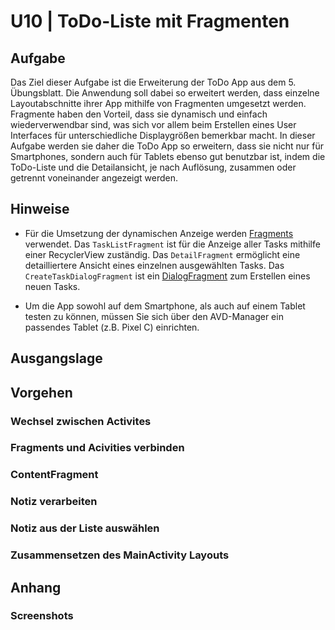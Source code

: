 # U10 | ToDo-Liste mit Fragmenten

## Aufgabe

Das Ziel dieser Aufgabe ist die Erweiterung der ToDo App aus dem 5. Übungsblatt. Die Anwendung soll dabei so erweitert werden, dass einzelne Layoutabschnitte ihrer App mithilfe von Fragmenten umgesetzt werden. Fragmente haben den Vorteil, dass sie dynamisch und einfach wiederverwendbar sind, was sich vor allem beim Erstellen eines User Interfaces für unterschiedliche Displaygrößen bemerkbar macht. In dieser Aufgabe werden sie daher die ToDo App so erweitern, dass sie nicht nur für Smartphones, sondern auch für Tablets ebenso gut benutzbar ist, indem die ToDo-Liste und die Detailansicht, je nach Auflösung, zusammen oder getrennt voneinander angezeigt werden.

## Hinweise

* Für die Umsetzung der dynamischen Anzeige werden [Fragments](https://developer.android.com/guide/components/fragments) verwendet. Das `TaskListFragment` ist für die Anzeige aller Tasks mithilfe einer RecyclerView zuständig. Das `DetailFragment` ermöglicht eine detailliertere Ansicht eines einzelnen ausgewählten Tasks. Das `CreateTaskDialogFragment` ist ein [DialogFragment](https://developer.android.com/guide/fragments/dialogs) zum Erstellen eines neuen Tasks.  

* Um die App sowohl auf dem Smartphone, als auch auf einem Tablet testen zu können, müssen Sie sich über den AVD-Manager ein passendes Tablet (z.B. Pixel C) einrichten. 

## Ausgangslage


## Vorgehen
### Wechsel zwischen Activites


### Fragments und Acivities verbinden

### ContentFragment

### Notiz verarbeiten

### Notiz aus der Liste auswählen


### Zusammensetzen des MainActivity Layouts





## Anhang
### Screenshots
